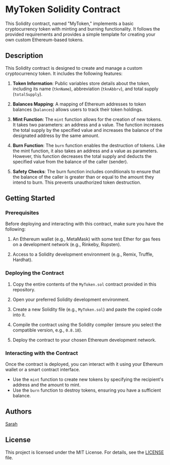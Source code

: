 # MyToken Solidity Contract

This Solidity contract, named "MyToken," implements a basic cryptocurrency token with minting and burning functionality. It follows the provided requirements and provides a simple template for creating your own custom Ethereum-based tokens.

## Description

This Solidity contract is designed to create and manage a custom cryptocurrency token. It includes the following features:

1. **Token Information**: Public variables store details about the token, including its name (`tknName`), abbreviation (`tknAbbrv`), and total supply (`totalSupply`).

2. **Balances Mapping**: A mapping of Ethereum addresses to token balances (`balances`) allows users to track their token holdings.

3. **Mint Function**: The `mint` function allows for the creation of new tokens. It takes two parameters: an address and a value. The function increases the total supply by the specified value and increases the balance of the designated address by the same amount.

4. **Burn Function**: The `burn` function enables the destruction of tokens. Like the mint function, it also takes an address and a value as parameters. However, this function decreases the total supply and deducts the specified value from the balance of the caller (sender).

5. **Safety Checks**: The burn function includes conditionals to ensure that the balance of the caller is greater than or equal to the amount they intend to burn. This prevents unauthorized token destruction.

## Getting Started

### Prerequisites

Before deploying and interacting with this contract, make sure you have the following:

1. An Ethereum wallet (e.g., MetaMask) with some test Ether for gas fees on a development network (e.g., Rinkeby, Ropsten).

2. Access to a Solidity development environment (e.g., Remix, Truffle, Hardhat).

### Deploying the Contract

1. Copy the entire contents of the `MyToken.sol` contract provided in this repository.

2. Open your preferred Solidity development environment.

3. Create a new Solidity file (e.g., `MyToken.sol`) and paste the copied code into it.

4. Compile the contract using the Solidity compiler (ensure you select the compatible version, e.g., `0.8.18`).

5. Deploy the contract to your chosen Ethereum development network.

### Interacting with the Contract

Once the contract is deployed, you can interact with it using your Ethereum wallet or a smart contract interface.

- Use the `mint` function to create new tokens by specifying the recipient's address and the amount to mint.
- Use the `burn` function to destroy tokens, ensuring you have a sufficient balance.

## Authors

[Sarah](https://github.com/sarahannie/)

## License

This project is licensed under the MIT License. For details, see the [LICENSE](LICENSE) file.
